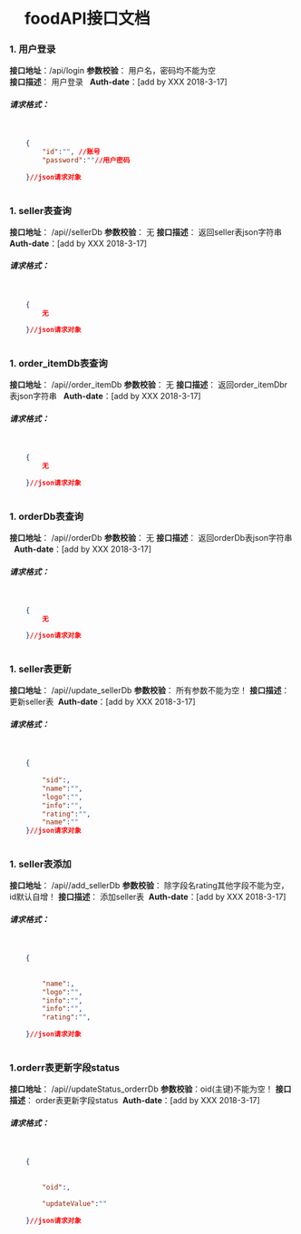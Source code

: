 #      foodAPI接口文档  

### 1. 用户登录
**接口地址**：/api/login
**参数校验**： 用户名，密码均不能为空  
**接口描述**： 用户登录  
**Auth-date**：[add by XXX 2018-3-17]  
#####   请求格式：  
```json  

    
    {  
        "id":"", //账号
        "password":""//用户密码  
      
    }//json请求对象  
 
```  


### 1. seller表查询
**接口地址**： /api//sellerDb
**参数校验**： 无
**接口描述**： 返回seller表json字符串 
**Auth-date**：[add by XXX 2018-3-17]  
#####   请求格式：  
```json  

    
    {  
        无  
      
    }//json请求对象  
 
```  

### 1. order_itemDb表查询
**接口地址**： /api//order_itemDb
**参数校验**： 无
**接口描述**： 返回order_itemDbr表json字符串  
**Auth-date**：[add by XXX 2018-3-17]  
#####   请求格式：  
```json  

    
    {  
        无  
      
    }//json请求对象  
 
```  

### 1. orderDb表查询
**接口地址**： /api//orderDb
**参数校验**： 无
**接口描述**： 返回orderDb表json字符串  
**Auth-date**：[add by XXX 2018-3-17]  
#####   请求格式：  
```json  

    
    {  
        无  
      
    }//json请求对象  
 
```  

### 1. seller表更新
**接口地址**： /api//update_sellerDb
**参数校验**： 所有参数不能为空！
**接口描述**： 更新seller表 
**Auth-date**：[add by XXX 2018-3-17]  
#####   请求格式：  
```json  

    
    {  
        
        "sid":, 
        "name":"", 
        "logo":"", 
        "info":"", 
        "rating":"", 
        "name":"" 
    }//json请求对象  
 
```  

### 1. seller表添加
**接口地址**： /api//add_sellerDb
**参数校验**： 除字段名rating其他字段不能为空，id默认自增！
**接口描述**： 添加seller表 
**Auth-date**：[add by XXX 2018-3-17]  
#####   请求格式：  
```json  

    
    {  
    
        
        "name":, 
        "logo":"", 
        "info":"", 
        "info":"", 
        "rating":"", 
        
    }//json请求对象  
 
```  

### 1.orderr表更新字段status
**接口地址**： /api//updateStatus_orderrDb
**参数校验**：oid(主键)不能为空！
**接口描述**： order表更新字段status 
**Auth-date**：[add by XXX 2018-3-17]  
#####   请求格式：  
```json  

    
    {  
    
        
        "oid":, 
       
        "updateValue":""
        
    }//json请求对象  
 
```  

